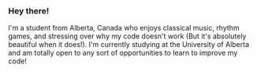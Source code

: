 ### Hey there!
I'm a student from Alberta, Canada who enjoys classical music, rhythm games, and stressing over why my code doesn't work (But it's absolutely beautiful when it does!). I'm currently studying at the University of Alberta and am totally open to any sort of opportunities to learn to improve my code!
<!--
**33Mic/33Mic** is a ✨ _special_ ✨ repository because its `README.md` (this file) appears on your GitHub profile.

Here are some ideas to get you started:

- 🔭 I’m currently working on ...
- 🌱 I’m currently learning ...
- 👯 I’m looking to collaborate on ...
- 🤔 I’m looking for help with ...
- 💬 Ask me about ...
- 📫 How to reach me: ...
- 😄 Pronouns: ...
- ⚡ Fun fact: ...
-->
